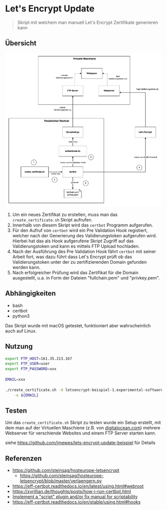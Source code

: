 # Let's Encrypt Update

> Skript mit welchem man manuell Let's Encrypt Zertifikate generieren kann

## Übersicht

![](./doc/ablauf.drawio.png)

1. Um ein neues Zertifikat zu erstellen, muss man das `create_certificate.sh` Skript aufrufen.
2. Innerhalb von diesem Skript wird das `certbot` Programm aufgerufen.
3. Für den Aufruf von `certbot` wird ein Pre Validation Hook registiert, welcher nach der Generierung des Validierungstoken aufgerufen wird. Hierbei hat das als Hook aufgerufene Skript Zugriff auf das Validierungstoken und kann es mittels FTP Upload hochladen. 
4. Nach der Ausführung des Pre Validation Hook fährt `certbot` mit seiner Arbeit fort, was dazu führt dass Let's Encrypt prüft ob das Validierungstoken unter der zu zertifizierenden Domain gefunden werden kann.
5. Nach erfolgreicher Prüfung wird das Zertifikat für die Domain ausgestellt, u.a. in Form der Dateien "fullchain.pem" und "privkey.pem".

## Abhängigkeiten

- bash
- certbot
- python3

Das Skript wurde mit macOS getestet, funktioniert aber wahrscheinlich auch auf Linux.

## Nutzung

```sh
export FTP_HOST=161.35.213.167
export FTP_USER=user
export FTP_PASSWORD=xxx

EMAIL=xxx

./create_certificate.sh -d letsencrypt-beispiel-1.experimental-software.com,letsencrypt-beispiel-2.experimental-software.com \
    -e ${EMAIL}
```

## Testen

Um das `create_certificate.sh` Skript zu testen wurde ein Setup erstellt, mit dem man auf der Virtuellen Maschiene (z.B. von [digitalocean.com](https://www.digitalocean.com)) mehrere Webserver für verschiende Websites und einem FTP Server starten kann.

siehe https://github.com/jmewes/lets-encrypt-update-beispiel für Details

## Referenzen

- https://github.com/steinsag/hosteurope-letsencrypt
    - https://github.com/steinsag/hosteurope-letsencrypt/blob/master/verlaengern.py
- https://eff-certbot.readthedocs.io/en/latest/using.html#webroot
- https://xyrillian.de/thoughts/posts/how-i-run-certbot.html
- [Implement a "script" plugin and/or fix manual for scriptability](https://github.com/certbot/certbot/issues/2782)
- https://eff-certbot.readthedocs.io/en/stable/using.html#hooks
